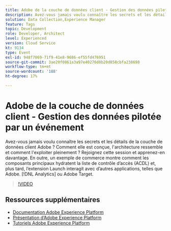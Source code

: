 ```yaml
---
title: Adobe de la couche de données client - Gestion des données pilotée par un événement
description: Avez-vous jamais voulu connaître les secrets et les détails de la couche de données client Adobe ? Comment elle est conçue, l'architecture ressemble et comment l'exploiter pleinement ? Rejoignez cette session et apprenez-en davantage. En outre, un exemple de commerce montre comment les composants principaux hydratent la liste de contrôle d’accès (ACDL) et, plus tard, l’extension Launch interagit avec d’autres applications, telles que Adobe. [!DNL Analytics] ou Adobe Target.
solution: Data Collection,Experience Manager
feature: Tags
topic: Development
role: Developer, Architect
level: Experienced
version: Cloud Service
kt: 9134
type: Event
exl-id: 948f7869-71f9-41e8-9686-ef55fd476951
source-git-commit: 3ae20f0861a3a97e40276d8b20d858cbfa238698
workflow-type: tm+mt
source-wordcount: '188'
ht-degree: 17%

---
```


# Adobe de la couche de données client - Gestion des données pilotée par un événement

Avez-vous jamais voulu connaître les secrets et les détails de la couche de données client Adobe ? Comment elle est conçue, l&#39;architecture ressemble et comment l&#39;exploiter pleinement ? Rejoignez cette session et apprenez-en davantage. En outre, un exemple de commerce montre comment les composants principaux hydratent la liste de contrôle d’accès (ACDL) et, plus tard, l’extension Launch interagit avec d’autres applications, telles que Adobe. [!DNL Analytics] ou Adobe Target.

>[!VIDEO](https://video.tv.adobe.com/v/337585/?quality=12&learn=on&hidetitle=true)

## Ressources supplémentaires

- [Documentation Adobe Experience Platform](https://experienceleague.adobe.com/docs/experience-platform.html?lang=fr)
- [Présentation d’Adobe Experience Platform](https://experienceleague.adobe.com/docs/experience-platform/landing/home.html?lang=fr)
- [Tutoriels Adobe Experience Platform](https://experienceleague.adobe.com/docs/platform-learn/tutorials/overview.html?lang=fr)
